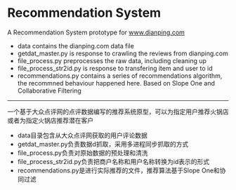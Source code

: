 Recommendation System
==================

A Recommendation System prototype for www.dianping.com   
* data contains the dianping.com data file   
* getdat_master.py is response to crawling the reviews from dianping.com
* file_process.py preprocesses the raw data, including cleaning up
* file_process_str2id.py is response to transfering item and user to id
* recommendations.py contains a series of recommendations algorithm, the recommned behaviour happened here. Based on Slope One and Collaborative Filtering

____
一个基于大众点评网的点评数据编写的推荐系统原型，可以为指定用户推荐火锅店或者为指定火锅店推荐潜在客户   
* data目录包含从大众点评网获取的用户评论数据
* getdat_master.py负责数据d抓取，采用多进程同步抓取的方式
* file_process.py负责对原始数据的预处理和清洗
* file_process_str2id.py负责把商户名称和用户名称转换为id表示的形式
* recommendations.py是进行实际推荐的文件，推荐算法基于Slope One和协同过滤
